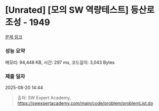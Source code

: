 # [Unrated] [모의 SW 역량테스트] 등산로 조성 - 1949 

[문제 링크](https://swexpertacademy.com/main/code/problem/problemDetail.do?contestProbId=AV5PoOKKAPIDFAUq) 

### 성능 요약

메모리: 94,448 KB, 시간: 297 ms, 코드길이: 3,043 Bytes

### 제출 일자

2025-08-20 14:44



> 출처: SW Expert Academy, https://swexpertacademy.com/main/code/problem/problemList.do